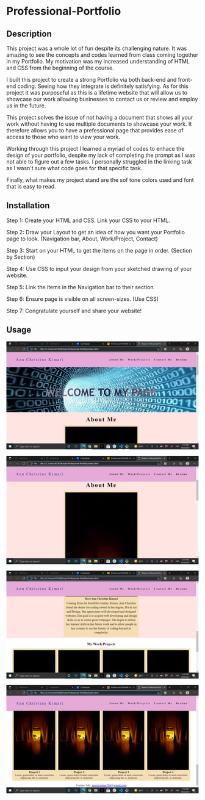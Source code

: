 # Professional-Portfolio

## Description

This project was a whole lot of fun despite its challenging nature. It was amazing to see the concepts and codes learned from class coming together in my Portfolio. My motivation was my increased understanding of HTML and CSS from the beginning of the course. 

I built this project to create a strong Portfolio via both back-end and front-end coding. Seeing how they integrate is definitely satisfying. As for this project it was purposeful as this is a lifetime website that will allow us to showcase our work allowing businesses to contact us or review and employ us in the future. 

This project solves the issue of not having a document that shows all your work without having to use multiple documents to showcase your work. It therefore allows you to have a prefessional page that provides ease of access to those who want to view your work.

Working through this project I learned a myriad of codes to enhace the design of your portfolio, despite my lack of completing the prompt as I was not able to figure out a few tasks. I personally struggled in the linking task as I wasn't sure what code goes for that specific task.

Finally, what makes my project stand are the sof tone colors used and font that is easy to read. 

## Installation

Step 1: Create your HTML and CSS. Link your CSS to your HTML.

Step 2: Draw your Layout to get an idea of how you want your Portfolio page to look. (Navigation bar, About, Work/Project, Contact)

Step 3: Start on your HTML to get the items on the page in order. (Section by Section)

Step 4: Use CSS to input your design from your sketched drawing of your website.

Step 5: Link the items in the Navigation bar to their section.

Step 6: Ensure page is visible on all screen-sizes. (Use CSS)

Step 7: Congratulate yourself and share your website!

## Usage


![Screenshot](./top-page.png)


![Screenshot](./aboutme-section.png)


![Screenshot](./mywork-section.png)


![Screenshot](./bottom-page.png)